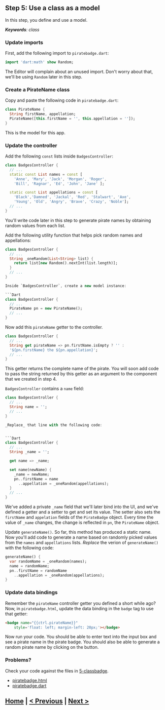 ## Step 5: Use a class as a model

In this step, you define and use a model.

_**Keywords**: class_

### Update imports

First, add the following import to `piratebadge.dart`:

```Dart
import 'dart:math' show Random;
```

The Editor will complain about an unused import. Don't worry about that, we'll
be using `Random` later in this step.

### Create a PirateName class

Copy and paste the following code in `piratebadge.dart`:

```Dart
class PirateName {
  String firstName, appellation;
  PirateName([this.firstName = '', this.appellation = '']);
}
```

This is the model for this app.

### Update the controller

Add the following `const` lists inside `BadgesController`:

```Dart
class BadgesController {
  // ...
  static const List names = const [
    'Anne', 'Mary', 'Jack', 'Morgan', 'Roger',
    'Bill', 'Ragnar', 'Ed', 'John', 'Jane' ];

  static const List appellations = const [
    'Black','Damned', 'Jackal', 'Red', 'Stalwart', 'Axe',
    'Young', 'Old', 'Angry', 'Brave', 'Crazy', 'Noble'];
  // ...
}
```

You'll write code later in this step to generate pirate names by obtaining
random values from each list.

Add the following utility function that helps pick random names and
appellations:


```Dart
class BadgesController {
  // ...
  String _oneRandom(List<String> list) {
    return list[new Random().nextInt(list.length)];
  }
  // ...
}

Inside `BadgesController`, create a new model instance:

```Dart
class BadgesController {
  // ...
  PirateName pn = new PirateName();
  // ...
}
```

Now add this `pirateName` getter to the controller.


```Dart
class BadgesController {
  // ...
  String get pirateName => pn.firstName.isEmpty ? '' :
  '${pn.firstName} the ${pn.appellation}';
  // ...
}
```

This getter returns the complete name of the pirate. You will soon add code to
pass the string returned by this getter as an argument to the component that we
created in step 4.

`BadgesController` contains a `name` field:

```Dart
class BadgesController {
  // ...
  String name = '';
  // ...
}

_Replace_ that line with the following code:


```Dart
class BadgesController {
  // ...
  String _name = '';

  get name => _name;

  set name(newName) {
    _name = newName;
    pn..firstName = name
      ..appellation = _oneRandom(appellations);
  }
  // ...
}
```

We've added a private `_name` field that we'll later bind into the UI, and
we've defined a getter and a setter to get and set its value. The
setter also sets the `firstName` and `appelation` fields of the
`PirateBadge` object. Every time the value of `_name` changes, the change is
reflected in `pn`, the `PirateName` object.

Update `generateName()`. So far, this method has produced a static name. Now
you'll add code to generate a name based on randomly picked values from the
`names` and `appellations` lists. _Replace_ the verion of `generateName()`
with the following code:

```Dart
generateName() {
  var randomName = _oneRandom(names);
  name = randomName;
  pn..firstName = randomName
    ..appellation = _oneRandom(appellations);
}
```

### Update data bindings

Remember the `pirateName` controller getter you defined a short while ago?
Now, in `piratebadge.html`, update the data binding in the `badge` tag to use
that getter:

```HTML
<badge name="{{ctrl.pirateName}}"
    style='float: left; margin-left: 20px;'></badge>
```

Now run your code. You should be able to enter text into the input box and see
a pirate name in the pirate badge. You should also be able to generate a
random pirate name by clicking on the button.

### Problems?
Check your code against the files in [5-classbadge](../web/5-classbadge).
- [piratebadge.html](../web/5-classbadge/piratebadge.html)
- [piratebadge.dart](../web/5-classbadge/piratebadge.dart)

## [Home](../README.md) | [< Previous](step-4.md) | [Next >](step-6.md)
